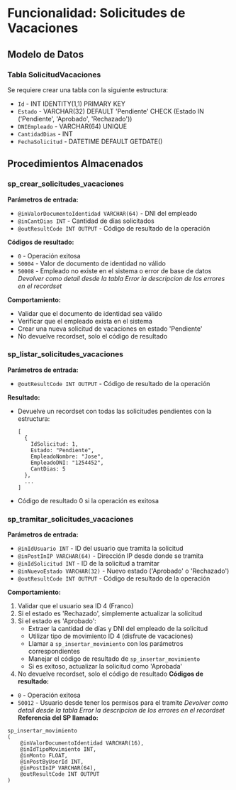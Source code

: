# Funcionalidad: Solicitudes de Vacaciones

## Modelo de Datos

### Tabla SolicitudVacaciones

Se requiere crear una tabla con la siguiente estructura:

- `Id` - INT IDENTITY(1,1) PRIMARY KEY
- `Estado` - VARCHAR(32) DEFAULT 'Pendiente' CHECK (Estado IN ('Pendiente', 'Aprobado', 'Rechazado'))
- `DNIEmpleado` - VARCHAR(64) UNIQUE
- `CantidadDias` - INT
- `FechaSolicitud` - DATETIME DEFAULT GETDATE()

## Procedimientos Almacenados

### sp_crear_solicitudes_vacaciones

**Parámetros de entrada:**
- `@inValorDocumentoIdentidad VARCHAR(64)` - DNI del empleado
- `@inCantDias INT` - Cantidad de días solicitados
- `@outResultCode INT OUTPUT` - Código de resultado de la operación

**Códigos de resultado:**
- `0` - Operación exitosa
- `50004` - Valor de documento de identidad no válido
- `50008` - Empleado no existe en el sistema o error de base de datos
*Devolver como detail  desde la tabla Error la descripcion de los errores en el recordset*

**Comportamiento:**
- Validar que el documento de identidad sea válido
- Verificar que el empleado exista en el sistema
- Crear una nueva solicitud de vacaciones en estado 'Pendiente'
- No devuelve recordset, solo el código de resultado

### sp_listar_solicitudes_vacaciones

**Parámetros de entrada:**
- `@outResultCode INT OUTPUT` - Código de resultado de la operación

**Resultado:**
- Devuelve un recordset con todas las solicitudes pendientes con la estructura:
  ```
  [
    {
      IdSolicitud: 1,
      Estado: "Pendiente",
      EmpleadoNombre: "Jose",
      EmpleadoDNI: "1254452",
      CantDias: 5
    },
    ...
  ]
  ```
- Código de resultado 0 si la operación es exitosa

### sp_tramitar_solicitudes_vacaciones

**Parámetros de entrada:**
- `@inIdUsuario INT` - ID del usuario que tramita la solicitud
- `@inPostInIP VARCHAR(64)` - Dirección IP desde donde se tramita
- `@inIdSolicitud INT` - ID de la solicitud a tramitar
- `@inNuevoEstado VARCHAR(32)` - Nuevo estado ('Aprobado' o 'Rechazado')
- `@outResultCode INT OUTPUT` - Código de resultado de la operación

**Comportamiento:**
1. Validar que el usuario sea ID 4 (Franco)
2. Si el estado es 'Rechazado', simplemente actualizar la solicitud
3. Si el estado es 'Aprobado':
   - Extraer la cantidad de días y DNI del empleado de la solicitud
   - Utilizar tipo de movimiento ID 4 (disfrute de vacaciones)
   - Llamar a `sp_insertar_movimiento` con los parámetros correspondientes
   - Manejar el código de resultado de `sp_insertar_movimiento`
   - Si es exitoso, actualizar la solicitud como 'Aprobada'
4. No devuelve recordset, solo el código de resultado
**Códigos de resultado:**
- `0` - Operación exitosa
- `50012` - Usuario desde tener los permisos para el tramite
*Devolver como detail  desde la tabla Error la descripcion de los errores en el recordset*
**Referencia del SP llamado:**
```
sp_insertar_movimiento
(
    @inValorDocumentoIdentidad VARCHAR(16),
    @inIdTipoMovimiento INT,
    @inMonto FLOAT,
    @inPostByUserId INT,
    @inPostInIP VARCHAR(64),
    @outResultCode INT OUTPUT
)
```

